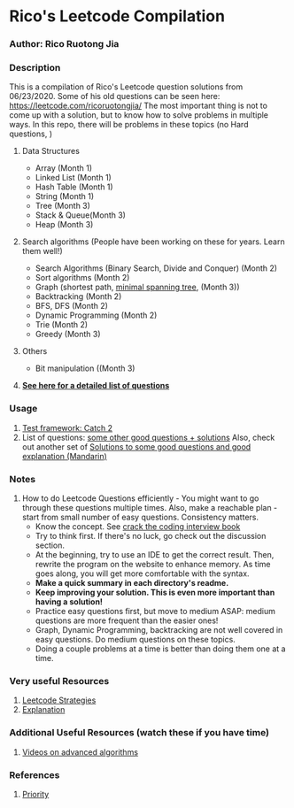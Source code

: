 # Rico's Leetcode Compilation

### Author: Rico Ruotong Jia

### Description
This is a compilation of Rico's Leetcode question solutions from 06/23/2020. Some of his old questions can be seen here: https://leetcode.com/ricoruotongjia/
The most important thing is not to come up with a solution, but to know how to solve problems in multiple ways. 
In this repo, there will be problems in these topics (no Hard questions,  )
1. Data Structures
    - Array (Month 1)
    - Linked List (Month 1)
    - Hash Table (Month 1)  
    - String (Month 1)
    - Tree (Month 3)
    - Stack & Queue(Month 3)
    - Heap (Month 3)

2. Search algorithms (People have been working on these for years. Learn them well!)
    - Search Algorithms (Binary Search, Divide and Conquer) (Month 2)
    - Sort algorithms (Month 2)
    - Graph (shortest path, [minimal spanning tree](https://www.geeksforgeeks.org/kruskals-minimum-spanning-tree-algorithm-greedy-algo-2/), (Month 3))
    - Backtracking (Month 2)
    - BFS, DFS (Month 2)    
    - Dynamic Programming (Month 2)
    - Trie (Month 2)
    - Greedy (Month 3)
    
3. Others 
    - Bit manipulation ((Month 3)
4. **[See here for a detailed list of questions](questions.csv)**
### Usage
1. [Test framework: Catch 2](https://github.com/catchorg/Catch2) 
2. List of questions: [some other good questions + solutions](https://github.com/liweiwei1419/LeetCode-Solution-in-Good-Style)
Also, check out another set of [Solutions to some good questions and good explanation (Mandarin)](https://github.com/pezy/LeetCode)


### Notes
1. How to do Leetcode Questions efficiently - You might want to go through these questions multiple times. Also, make a reachable plan - start from small number of easy questions.
Consistency matters.    
    - Know the concept. See [crack the coding interview book](http://ahmed-badawy.com/blog/wp-content/uploads/2018/10/Cracking-the-Coding-Interview-6th-Edition-189-Programming-Questions-and-Solutions.pdf)
    - Try to think first. If there's no luck, go check out the discussion section. 
    - At the beginning, try to use an IDE to get the correct result. Then, rewrite the program on the website to enhance memory. As time goes along, you will get more comfortable with the syntax. 
    - **Make a quick summary in each directory's readme.** 
    - **Keep improving your solution. This is even more important than having a solution!**
    - Practice easy questions first, but move to medium ASAP: medium questions are more frequent than the easier ones!
    - Graph, Dynamic Programming, backtracking are not well covered in easy questions. Do medium questions on these topics. 
    - Doing a couple problems at a time is better than doing them one at a time.  
    
### Very useful Resources 
1. [Leetcode Strategies](https://www.zhihu.com/question/280279208)
2. [Explanation](https://github.com/MisterBooo/LeetCodeAnimation/blob/master/README-En.md)
### Additional Useful Resources (watch these if you have time)
1. [Videos on advanced algorithms](https://www.youtube.com/playlist?list=PLx5pC21u5orQbjA_hpVzES5gcBNFrPsXW)

### References 
1. [Priority](https://www.zhihu.com/question/321738058/answer/1279464192) 

